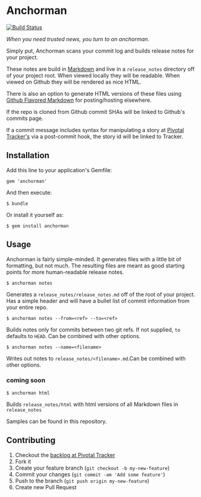 # Anchorman
[![Build Status](https://travis-ci.org/infews/anchorman.png)](https://travis-ci.org/infews/anchorman)

_When you need trusted news, you turn to an anchorman._

Simply put, Anchorman scans your commit log and builds release notes for your project.

These notes are build in [Markdown][md] and live in a `release_notes` directory off of your project root. When viewed locally they will be readable. When viewed on Github they will be rendered as nice HTML.

There is also an option to generate HTML versions of these files using [Github Flavored Markdown][gfm] for posting/hosting elsewhere.

If the repo is cloned from Github commit SHAs will be linked to Github's commits page.

If a commit message includes syntax for manipulating a story at [Pivotal Tracker's][pt] via a post-commit hook, the story id will be linked to Tracker.

## Installation

Add this line to your application's Gemfile:

    gem 'anchorman'

And then execute:

    $ bundle

Or install it yourself as:

    $ gem install anchorman

## Usage

Anchorman is fairly simple-minded. It generates files with a little bit of formatting, but not much. The resulting files are meant as good starting points for more human-readable release notes.

    $ anchorman notes

Generates a `release_notes/release_notes.md` off of the root of your project. Has a simple header and will have a bullet list of commit information from your entire repo.

    $ anchorman notes --from=<ref> --to=<ref>

Builds notes only for commits between two git refs. If not supplied, `to` defaults to `HEAD`. Can be combined with other options.

    $ anchorman notes --name=<filename>

Writes out notes to `release_notes/<filename>.md`.Can be combined with other options.

### coming soon

    $ anchorman html

Builds `release_notes/html` with html versions of all Markdown files in `release_notes`

Samples can be found in this repository.     




## Contributing

1. Checkout the [backlog at Pivotal Tracker][backlog]
1. Fork it
1. Create your feature branch (`git checkout -b my-new-feature`)
1. Commit your changes (`git commit -am 'Add some feature'`)
1. Push to the branch (`git push origin my-new-feature`)
1. Create new Pull Request


[pt]: http://www.pivotaltracker.com
[md]: http://daringfireball.net/projects/markdown/
[gfm]: https://help.github.com/articles/github-flavored-markdown
[backlog]: https://www.pivotaltracker.com/projects/776269